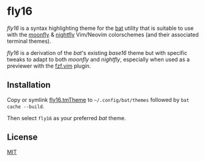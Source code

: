 fly16
=====

_fly16_ is a syntax highlighting theme for the
[bat](https://github.com/sharkdp/bat) utility that is suitable to use with the
[moonfly](https://github.com/bluz71/vim-moonfly-colors) &
[nightfly](https://github.com/bluz71/vim-nightfly-guicolors) Vim/Neovim
colorschemes (and their associated terminal themes).

_fly16_ is a derivation of the _bat_'s existing _base16_ theme but with specific
tweaks to adapt to both _moonfly_ and _nightfly_, especially when used as a
previewer with the [fzf.vim](https://github.com/junegunn/fzf.vim) plugin.

Installation
------------

Copy or symlink
[fly16.tmTheme](https://raw.githubusercontent.com/bluz71/fly16-bat/master/fly16.tmTheme)
to `~/.config/bat/themes` followed by `bat cache --build`.

Then select `fly16` as your preferred _bat_ theme.

License
-------

[MIT](https://opensource.org/licenses/MIT)
